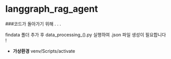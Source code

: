 # langgraph_rag_agent

###코드가 돌아가기 위해 . . .

findata 폴더 추가 후 data_processing_().py 실행하여 .json 파일 생성이 필요합니다 ! 

- **가상환경**
venv/Scripts/activate 
